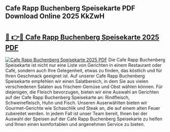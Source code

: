 ## Cafe Rapp Buchenberg Speisekarte PDF Download Online 2025 KkZwH

# <h2><a href="http://gcalqr.nevu.top/?p=Cafe+Rapp+Buchenberg+Speisekarte">🔗 👉🔴 Cafe Rapp Buchenberg Speisekarte 2025 PDF</a></h2>

[![Cafe Rapp Buchenberg Speisekarte 2025 PDF](https://i.imgur.com/dBaPXMq.png)](http://gcalqr.nevu.top/?p=Cafe+Rapp+Buchenberg+Speisekarte)
Die Cafe Rapp Buchenberg Speisekarte ist nicht nur eine Liste von Gerichten in einem Restaurant oder Café, sondern auch Ihre Gelegenheit, etwas zu finden, das köstlich und für Ihren Geschmack geeignet ist. Auf unserer Cafe Rapp Buchenberg Speisekarte empfehlen wir einen Salatbereich, in dem Sie aus vielen verschiedenen Salaten aus frischem Gemüse und Obst wählen können. Für diejenigen, die Fleisch bevorzugen, bieten wir eine Auswahl an Gerichten auf der Cafe Rapp Buchenberg Speisekarte an: Rindfleisch, Schweinefleisch, Huhn und Fisch. Unseren Auserwählten bieten wir Gourmet-Gerichte wie Schaschlik und Steak an, die auf einem alten Feuer zubereitet werden. In jedem Fall ist unser Team bereit, Ihnen bei der Auswahl der Speisen auf der Cafe Rapp Buchenberg Speisekarte zu helfen und Ihnen einen komfortablen und angenehmen Service zu bieten.
